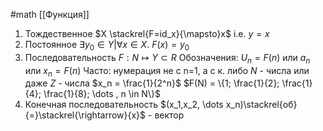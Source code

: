 #math 
[[Функция]]
1. Тождественное $X \stackrel{F=id_x}{\mapsto}x$ i.e. $y=x$
2. Постоянное $\exists y_0 \in Y | \forall x \in X$. $F(x) = y_0$
3. Последовательность $F: N \mapsto Y \subset R$
	Обозначения: $U_n = F(n)$ или $a_n$ или $x_n = F(n)$
	Часто: нумерация не с n=1, а с к. либо $N$ - числа или даже $Z$ - числа 
	$x_n = \frac{1}{2^n}$
	$F(N) = \{1; \frac{1}{2}; \frac{1}{4}; \frac{1}{8}; \dots , n \in N\}$
4. Конечная последовательность
	$(x_1,x_2, \dots x_n)\stackrel{об}{=}\stackrel{\rightarrow}{x}$ - вектор